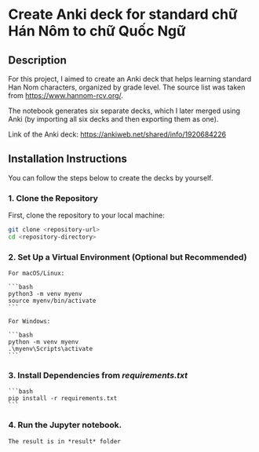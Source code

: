 # Create Anki deck for standard chữ Hán Nôm to chữ Quốc Ngữ

## Description
For this project, I aimed to create an Anki deck that helps learning standard Han Nom characters, organized by grade level. The source list was taken from https://www.hannom-rcv.org/.

The notebook generates six separate decks, which I later merged using Anki (by importing all six decks and then exporting them as one).

Link of the Anki deck: https://ankiweb.net/shared/info/1920684226

## Installation Instructions

You can follow the steps below to create the decks by yourself.

### 1. **Clone the Repository**
   First, clone the repository to your local machine:
   ```bash
   git clone <repository-url>
   cd <repository-directory>
   ```

### 2. **Set Up a Virtual Environment (Optional but Recommended)**
    For macOS/Linux:

    ```bash
    python3 -m venv myenv
    source myenv/bin/activate
    ```

    For Windows:

    ```bash
    python -m venv myenv
    .\myenv\Scripts\activate
    ```

### 3. Install Dependencies from *requirements.txt*
    ```bash
    pip install -r requirements.txt
    ```
### 4. Run the Jupyter notebook.
    The result is in *result* folder